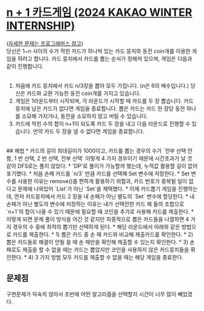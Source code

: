 # [n + 1 카드게임 (2024 KAKAO WINTER INTERNSHIP)](https://github.com/malvr00/Java-algorithm/blob/master/programmers/level3/stap2/src/Main.java)

([자세한 문제는 프로그래머스 참고](https://school.programmers.co.kr/learn/courses/30/lessons/258707)) <br/>
당신은 1~n 사이의 수가 적힌 카드가 하나씩 있는 카드 뭉치와 동전 coin개를 이용한 게임을 하려고 합니다. 카드 뭉치에서 카드를 뽑는 순서가 정해져 있으며, 게임은 다음과 같이 진행합니다.<br/>
<br/>
1. 처음에 카드 뭉치에서 카드 n/3장을 뽑아 모두 가집니다. (n은 6의 배수입니다.) 당신은 카드와 교환 가능한 동전 coin개를 가지고 있습니다.
2. 게임은 1라운드부터 시작되며, 각 라운드가 시작할 때 카드를 두 장 뽑습니다. 카드 뭉치에 남은 카드가 없다면 게임을 종료합니다. 뽑은 카드는 카드 한 장당 동전 하나를 소모해 가지거나, 동전을 소모하지 않고 버릴 수 있습니다.
3. 카드에 적힌 수의 합이 n+1이 되도록 카드 두 장을 내고 다음 라운드로 진행할 수 있습니다. 만약 카드 두 장을 낼 수 없다면 게임을 종료합니다.
<br/>
## 해법
* 카드의 길이 최대길이가 1000이고, 카드를 뽑는 경우의 수가 `전부 선택 안함, 1 번 선택, 2 번 선택, 전부 선택` 이렇게 4 가지 경우이기 때문에 시간초과가 날 것 같아 DFS로는 풀지 않았다.
  * 'DP'로 풀이가 가능할까 했는데, 누적값 활용할 길이 없어 포기했다.
* 처음 손패 카드를 `n/3` 만큼 카드를 선택해 Set 변수에 저장한다.
  * Set 변수를 사용한 이유는 remove()를 편하게 활용하기 위함과, 카드 번호가 중복될 일이 없다고 문제에 나와있어 `List`가 아닌 `Set`을 채택했다.
* 이제 카드뽑기 게임을 진행하는데, 먼저 카드뭉치에서 카드 2 장을 내 손패가 아닌 별도의 `Set` 변수에 할당한다.
  * 내 손패가 아닌 별도의 변수에 저장하는 이유는 내가 선택안한 카드 패 들의 조합으로 `n+1`의 합이 나올 수 있기 때문에 필요할 때 코인을 추가로 사용해 카드를 제출한다.
    * 이렇게 되면 문제 풀이 방식을 어긴 것 같지만 최종적으로 뽑은 카드들을 나열하면 4 가지 경우의 수 중에 최적의 뽑기만 선택하게 된다.
* 해당 라운드에서 아래와 같은 방법으로 카드를 제출한다.
  * 1) 뽑은 카드 중 손 패 카드와 비교해 제출카드를 확인한다.
  * 2) 뽑은 카드들로 해결이 안될 을 때 손 패만을 확인해 제출할 수 있는지 확인한다.
  * 3) 손 패로도 제출을 할 수 없을 때는 카드는 뽑았지만 코인을 사용하지 않은 카드뭉치들을 확인한다.
  * 4) 3 가지 방법 모두 카드를 제출할 수 없을 때는 해당 게임을 종료한다.

## 문제점
구현문제가 익숙치 않아서 초반에 어떤 알고리즘을 선택할지 시간이 너무 많이 빼았겼다. <br/>
